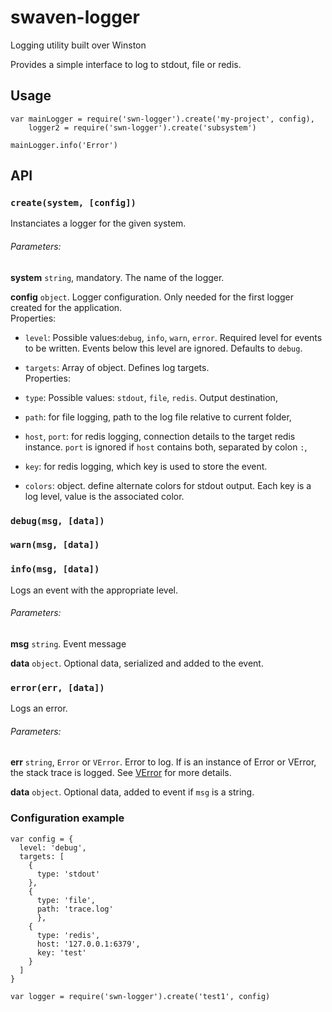 # swaven-logger
Logging utility built over Winston

Provides a simple interface to log to stdout, file or redis.

## Usage

````
var mainLogger = require('swn-logger').create('my-project', config),
    logger2 = require('swn-logger').create('subsystem')

mainLogger.info('Error')
````

## API

### `create(system, [config])`

Instanciates a logger for the given system.

###### Parameters:

**system** `string`, mandatory. The name of the logger.

**config** `object`. Logger configuration. Only needed for the first logger created for the application.  
Properties:  
- `level`:
Possible values:`debug`, `info`, `warn`, `error`. Required level for events to be written. Events below this level are ignored. Defaults to `debug`.

- `targets`: Array of object. Defines log targets.  
Properties:  
 - `type`: Possible values: `stdout`, `file`, `redis`. Output destination,
 - `path`: for file logging, path to the log file relative to current folder,
 - `host`, `port`: for redis logging, connection details to the target redis instance. `port` is ignored if `host` contains both, separated by colon `:`,
 - `key`: for redis logging, which key is used to store the event.


- `colors`: object. define alternate colors for stdout output. Each key is a log level, value is the associated color.

### `debug(msg, [data])`
### `warn(msg, [data])`
### `info(msg, [data])`

Logs an event with the appropriate level.

###### Parameters:

**msg** `string`. Event message

**data** `object`. Optional data, serialized and added to the event.

### `error(err, [data])`

Logs an error.

###### Parameters:

**err** `string`, `Error` or `VError`. Error to log. If is an instance of Error or VError, the stack trace is logged. See [VError](https://github.com/joyent/node-verror) for more details.

**data** `object`. Optional data, added to event if `msg` is a string.


### Configuration example

````
var config = {
  level: 'debug',
  targets: [
    {
      type: 'stdout'
    },
    {
      type: 'file',
      path: 'trace.log'
      },
    {
      type: 'redis',
      host: '127.0.0.1:6379',
      key: 'test'
    }
  ]
}

var logger = require('swn-logger').create('test1', config)
````
